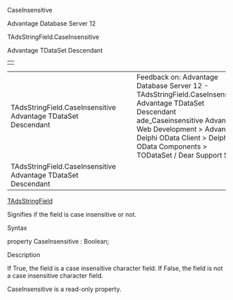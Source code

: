 CaseInsensitive




Advantage Database Server 12  

TAdsStringField.CaseInsensitive

Advantage TDataSet Descendant

|  |
| --- |
|  |

|  |  |  |  |  |
| --- | --- | --- | --- | --- |
| TAdsStringField.CaseInsensitive  Advantage TDataSet Descendant |  |  | Feedback on: Advantage Database Server 12 - TAdsStringField.CaseInsensitive Advantage TDataSet Descendant ade\_Caseinsensitive Advantage Web Development > Advantage Delphi OData Client > Delphi OData Components > TODataSet / Dear Support Staff, |  |
| TAdsStringField.CaseInsensitive  Advantage TDataSet Descendant |  |  |  |  |

[TAdsStringField](ade_tadsstringfield.htm)

Signifies if the field is case insensitive or not.

Syntax

property CaseInsensitive : Boolean;

Description

If True, the field is a case insensitive character field. If False, the field is not a case insensitive character field.

CaseInsensitive is a read-only property.